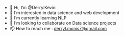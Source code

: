 - 👋 Hi, I’m @DerrylKevin
- 👀 I’m interested in data science and web development
- 🌱 I’m currently learning NLP
- 💞️ I’m looking to collaborate on Data science projects
- 📫 How to reach me : derryl.monis7@gmail.com

<!---
DerrylKevin/DerrylKevin is a ✨ special ✨ repository because its `README.md` (this file) appears on your GitHub profile.
You can click the Preview link to take a look at your changes.
--->
